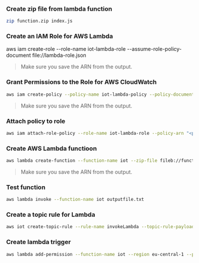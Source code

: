 ### Create zip file from lambda function
```sh
zip function.zip index.js
```

### Create an IAM Role for AWS Lambda
aws iam create-role --role-name iot-lambda-role --assume-role-policy-document file://lambda-role.json

> Make sure you save the ARN from the output.

### Grant Permissions to the Role for AWS CloudWatch
```sh
aws iam create-policy --policy-name iot-lambda-policy --policy-document file://lambda-role-policy.json
```

> Make sure you save the ARN from the output.

### Attach policy to role
```sh
aws iam attach-role-policy --role-name iot-lambda-role --policy-arn "<policy-ARN>"
```

### Create AWS Lambda functioon
```sh
aws lambda create-function --function-name iot --zip-file fileb://function.zip --runtime nodejs16.x --role arn:aws:iam::632296647497:role/iot-lambda-role --handler index.handler
```

> Make sure you save the ARN from the output.

### Test function
```sh
aws lambda invoke --function-name iot outputfile.txt
```

### Create a topic rule for Lambda
```sh
aws iot create-topic-rule --rule-name invokeLambda --topic-rule-payload file://iot-lambda-rule.json
```

### Create lambda trigger
```sh
aws lambda add-permission --function-name iot --region eu-central-1 --principal iot.amazonaws.com --source-arn arn:aws:iot:eu-central-1:632296647497:rule/invokeLambda --source-account 632296647497 --statement-id 123456-iot --action "lambda:InvokeFunction"
```


